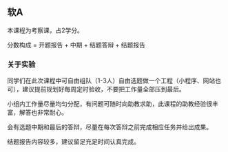 ## 软A

本课程为考察课，占2学分。

分数构成 = 开题报告 + 中期 + 结题答辩 + 结题报告

### 关于实验

同学们在此次课程中可自由组队（1-3人）自由选题做一个工程（小程序、网站也可），建议提前规划好每周定时验收，不要把工作量全部压到最后。

小组内工作量尽量均匀分配，有问题可随时向助教求助，此课程的助教经验很丰富，解答也非常耐心。

会有选题中期和最后的答辩，尽量在每次答辩之前完成相应任务并给出成果。

结题报告内容较多，建议留足充足时间认真完成。




